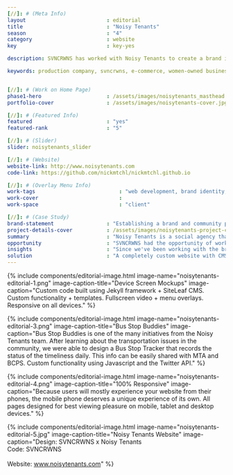 ```yaml
---
[//]: # (Meta Info)
layout                          : editorial
title 					        : "Noisy Tenants"
season				            : "4"
category						: website
key 							: key-yes

description: SVNCRWNS has worked with Noisy Tenants to create a brand identity, partner on in-house projects, and launch its platform to share their company's work + mission.

keywords: production company, svncrwns, e-commerce, women-owned businesses, creative team, consulting, business operations, launch my brand, manage my brand, photography, videography, special projects


[//]: # (Work on Home Page)
phase1-hero                     : /assets/images/noisytenants_masthead.jpg
portfolio-cover					: /assets/images/noisytenants-cover.jpg

[//]: # (Featured Info)
featured 						: "yes"
featured-rank 					: "5"

[//]: # (Slider)
slider: noisytenants_slider

[//]: # (Website)
website-link: http://www.noisytenants.com
code-link: https://github.com/nickmtchl/nickmtchl.github.io

[//]: # (Overlay Menu Info)
work-tags 							: "web development, brand identity, site architecture"
work-cover							:
work-space 							: "client"

[//]: # (Case Study)
brand-statement 				: "Establishing a brand and community partner with a fresh approach to entrepreneurship and youth development."
project-details-cover 			: /assets/images/noisytenants-project-cover.jpg
summary							: "Noisy Tenants is a social agency that works with youth to create microbusinesses teaching entrepreneurship and business acumen skills."
opportunity                     : "SVNCRWNS had the opportunity of working with this agency to help them with strategy to create their brand identity, identify their audience, develop their website with custom functionality and partner with them on several projects that positively impacted youth throughout Baltimore, MD."
insights 						: "Since we've been working with the brand, we have observed the unique opportunities they have created &mdash; taking theater into classrooms, and on stage, to working with youth to create microbusinesses.  We knew their identity + their website would need to rely heavily on storytelling.  We knew early - sharing this portfolio of work, had to be dynamic and able to reach various audiences."
solution 						: "A completely custom website with CMS powers.  We created a dynamic website built on the Jekyll framework.  Simple menus, lots of fullscreen video, a custom Bus Stop Tracker + more features that tell the story for this brand."
---
```


{% include components/editorial-image.html image-name="noisytenants-editorial-1.png" image-caption-title="Device Screen Mockups" image-caption="Custom code built using Jekyll framework + SiteLeaf CMS.  Custom functionality + templates.  Fullscreen video + menu overlays.  Responsive on all devices." %}

{% include components/editorial-image.html image-name="noisytenants-editorial-3.png" image-caption-title="Bus Stop Buddies" image-caption="Bus Stop Buddies is one of the many initiatives from the Noisy Tenants team.  After learning about the transportation issues in the community, we were able to design a Bus Stop Tracker that records the status of the timeliness daily.  This info can be easily shared with MTA and BCPS.  Custom functionality using Javascript and the Twitter API." %}


{% include components/editorial-image.html image-name="noisytenants-editorial-4.png" image-caption-title="100% Responsive" image-caption="Because users will mostly experience your website from their phones, the mobile phone deserves a unique experience of its own.  All pages designed for best viewing pleasure on mobile, tablet and desktop devices." %}

{% include components/editorial-image.html image-name="noisytenants-editorial-5.jpg" image-caption-title="Noisy Tenants Website" image-caption="Design: SVNCRWNS x Noisy Tenants<br/>Code: SVNCRWNS<br/><br/>Website: www.noisytenants.com" %}